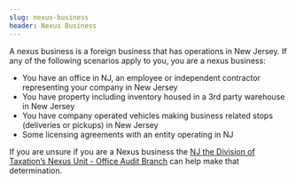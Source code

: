 ```yaml
---
slug: nexus-business
header: Nexus Business
---
```


A nexus business is a foreign business that has operations in New Jersey. If any of the following scenarios apply to you, you are a nexus business:

- You have an office in NJ, an employee or independent contractor representing your company in New Jersey
- You have property including inventory housed in a 3rd party warehouse in New Jersey
- You have company operated vehicles making business related stops (deliveries or pickups) in New Jersey
- Some licensing agreements with an entity operating in NJ

If you are unsure if you are a Nexus business the [NJ the Division of Taxation’s Nexus Unit - Office Audit Branch](https://www.state.nj.us/treasury/taxation/organization/audit-taxtype-nexus.shtml) can help make that determination.
